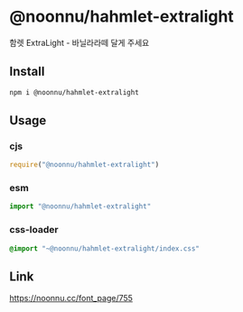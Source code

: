 # @noonnu/hahmlet-extralight
함렛 ExtraLight - 바닐라라떼 달게 주세요

## Install
```sh
npm i @noonnu/hahmlet-extralight
```
## Usage
### cjs
```js
require("@noonnu/hahmlet-extralight")
```
### esm
```js
import "@noonnu/hahmlet-extralight"
```
### css-loader
```css
@import "~@noonnu/hahmlet-extralight/index.css"
```

## Link
https://noonnu.cc/font_page/755